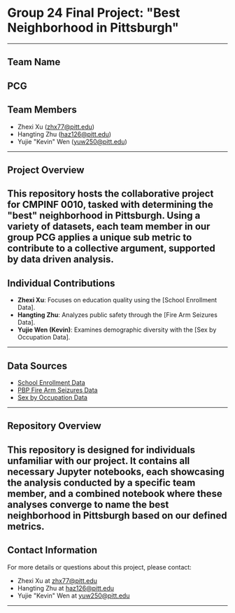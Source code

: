 # **Group 24 Final Project: "Best Neighborhood in Pittsburgh"**
--------
## Team Name
PCG
--------
## Team Members
- Zhexi Xu (zhx77@pitt.edu)
- Hangting Zhu (haz126@pitt.edu)
- Yujie "Kevin" Wen (yuw250@pitt.edu)
--------
## Project Overview
This repository hosts the collaborative project for CMPINF 0010, tasked with determining the "best" neighborhood in Pittsburgh. Using a variety of datasets, each team member in our group PCG applies a unique sub metric to contribute to a collective argument, supported by data driven analysis.
--------
## Individual Contributions
- **Zhexi Xu**: Focuses on education quality using the [School Enrollment Data].
- **Hangting Zhu**: Analyzes public safety through the [Fire Arm Seizures Data].
- **Yujie Wen (Kevin)**: Examines demographic diversity with the [Sex by Occupation Data].
--------
## Data Sources
- [School Enrollment Data](https://data.wprdc.org/dataset/pittsburgh-american-community-survey-2015-school-enrollment)
- [PBP Fire Arm Seizures Data](https://data.wprdc.org/dataset/pbp-fire-arm-seizures)
- [Sex by Occupation Data](https://data.wprdc.org/dataset/pittsburgh-american-community-survey-census-data)
--------
## Repository Overview
This repository is designed for individuals unfamiliar with our project. It contains all necessary Jupyter notebooks, each showcasing the analysis conducted by a specific team member, and a combined notebook where these analyses converge to name the best neighborhood in Pittsburgh based on our defined metrics.
--------
## Contact Information
For more details or questions about this project, please contact:
- Zhexi Xu at zhx77@pitt.edu
- Hangting Zhu at haz126@pitt.edu
- Yujie "Kevin" Wen at yuw250@pitt.edu
--------
